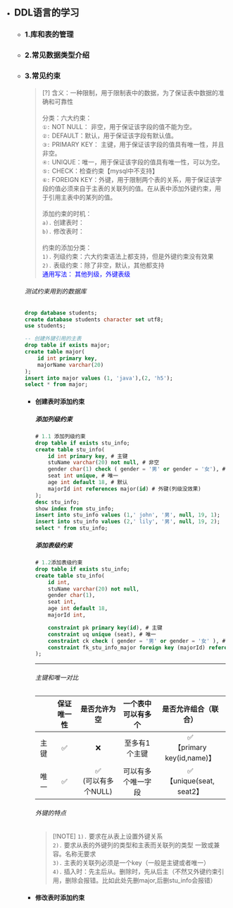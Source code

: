* ## DDL语言的学习

    + ### 1.库和表的管理
    + ### 2.常见数据类型介绍
    + ### 3.常见约束

        > [?] 含义：一种限制，用于限制表中的数据，为了保证表中数据的准确和可靠性
        <br><br> 分类：六大约束：
        <br>`①:` NOT NULL： 非空，用于保证该字段的值不能为空。
        <br>`②:` DEFAULT：默认，用于保证该字段有默认值。
        <br>`③:` PRIMARY KEY： 主键，用于保证该字段的值具有唯一性，并且非空。
        <br>`④:` UNIQUE：唯一，用于保证该字段的值具有唯一性，可以为空。
        <br>`⑤:` CHECK：检查约束【mysql中不支持】
        <br>`⑥:` FOREIGN KEY：外键，用于限制两个表的关系，用于保证该字段的值必须来自于主表的关联列的值。在从表中添加外键约束，用于引用主表中的某列的值。
        <br><br>添加约束的时机：
        <br>`a).` 创建表时：
        <br>`b).` 修改表时：
        <br><br>约束的添加分类：
        <br>`1).` 列级约束：六大约束语法上都支持，但是外键约束没有效果
        <br>`2).` 表级约束：除了非空，默认，其他都支持
        <br><span style='color: blue'>通用写法： 其他列级，外键表级</span>
        ###### 测试约束用到的数据库
        ```sql
        drop database students;
        create database students character set utf8;
        use students;

        -- 创建外键引用的主表
        drop table if exists major;
        create table major(
            id int primary key,
            majorName varchar(20)
        );
        insert into major values (1, 'java'),(2, 'h5');
        select * from major;
        ```

        - #### 创建表时添加约束

            <!-- panels:start -->
            <!-- div:left-panel-50 -->
            ##### 添加列级约束
            ```sql
            # 1.1 添加列级约束
            drop table if exists stu_info;
            create table stu_info(
                id int primary key, # 主键
                stuName varchar(20) not null, # 非空
                gender char(1) check ( gender = '男' or gender = '女'), # 检查
                seat int unique, # 唯一
                age int default 18, # 默认
                majorId int references major(id) # 外键(列级没效果)
            );
            desc stu_info;
            show index from stu_info;
            insert into stu_info values (1,' john', '男', null, 19, 1);
            insert into stu_info values (2,' lily', '男', null, 19, 2);
            select * from stu_info;
            ```

            <!-- div:right-panel-50 -->
            ##### 添加表级约束
            ```sql
            # 1.2添加表级约束
            drop table if exists stu_info;
            create table stu_info(
                id int,
                stuName varchar(20) not null,
                gender char(1),
                seat int,
                age int default 18,
                majorId int,

                constraint pk primary key(id), # 主键
                constraint uq unique (seat), # 唯一
                constraint ck check ( gender = '男' or gender = '女' ), # 检查
                constraint fk_stu_info_major foreign key (majorId) references major(id) # 外键
            );
            ```
            <!-- panels:end -->
            <hr/>

            ###### 主键和唯一对比
            |     | 保证唯一性 | 是否允许为空 | 一个表中可以有多个 | 是否允许组合（联合）|
            | :--: |:--: |:--: |:--: |:--: |
            | 主键 | ✅ | ❌ | 至多有1个主键 | ✅ <br>【primary key(id,name)】|
            | 唯一 | ✅ | ✅ <br>(可以有多个NULL) | 可以有多个唯一字段 | ✅ <br>【unique(seat, seat2】|

            ###### 外键的特点
            > [!NOTE] `1).` 要求在从表上设置外键关系
            <br>`2).` 要求从表的外键列的类型和主表而关联列的类型 一致或兼容。名称无要求
            <br>`3).` 主表的关联列必须是一个key（一般是主键或者唯一）
            <br>`4).` 插入时：先主后从。删除时，先从后主（不然又外键约束引用，删除会报错。比如此处先删major,后删stu_info会报错）

        - #### 修改表时添加约束